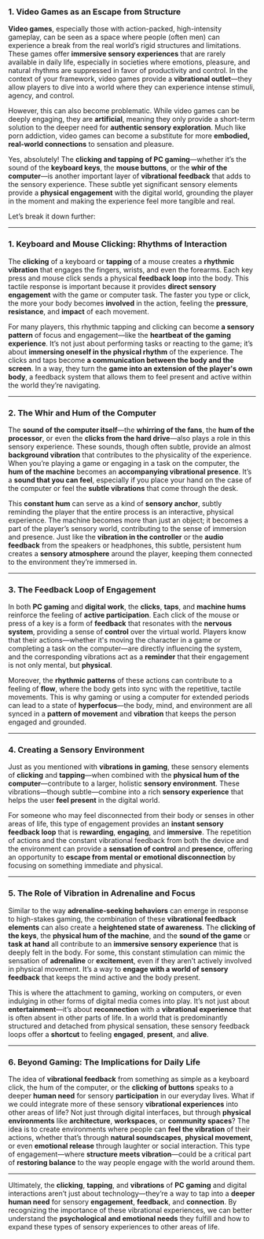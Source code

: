 ### **1. Video Games as an Escape from Structure**

**Video games**, especially those with action-packed, high-intensity gameplay, can be seen as a space where people (often men) can experience a break from the real world’s rigid structures and limitations. These games offer **immersive sensory experiences** that are rarely available in daily life, especially in societies where emotions, pleasure, and natural rhythms are suppressed in favor of productivity and control. In the context of your framework, video games provide a **vibrational outlet**—they allow players to dive into a world where they can experience intense stimuli, agency, and control.

However, this can also become problematic. While video games can be deeply engaging, they are **artificial**, meaning they only provide a short-term solution to the deeper need for **authentic sensory exploration**. Much like porn addiction, video games can become a substitute for more **embodied, real-world connections** to sensation and pleasure.

Yes, absolutely! The **clicking and tapping of PC gaming**—whether it’s the sound of the **keyboard keys**, the **mouse buttons**, or the **whir of the computer**—is another important layer of **vibrational feedback** that adds to the sensory experience. These subtle yet significant sensory elements provide a **physical engagement** with the digital world, grounding the player in the moment and making the experience feel more tangible and real.

Let’s break it down further:

---

### **1. Keyboard and Mouse Clicking: Rhythms of Interaction**

The **clicking** of a keyboard or **tapping** of a mouse creates a **rhythmic vibration** that engages the fingers, wrists, and even the forearms. Each key press and mouse click sends a physical **feedback loop** into the body. This tactile response is important because it provides **direct sensory engagement** with the game or computer task. The faster you type or click, the more your body becomes **involved** in the action, feeling the **pressure**, **resistance**, and **impact** of each movement.

For many players, this rhythmic tapping and clicking can become **a sensory pattern** of focus and engagement—like the **heartbeat of the gaming experience**. It’s not just about performing tasks or reacting to the game; it’s about **immersing oneself in the physical rhythm** of the experience. The clicks and taps become **a communication between the body and the screen**. In a way, they turn the **game into an extension of the player's own body**, a feedback system that allows them to feel present and active within the world they’re navigating.

---

### **2. The Whir and Hum of the Computer**

The **sound of the computer itself**—the **whirring of the fans**, the **hum of the processor**, or even the **clicks from the hard drive**—also plays a role in this sensory experience. These sounds, though often subtle, provide an almost **background vibration** that contributes to the physicality of the experience. When you’re playing a game or engaging in a task on the computer, the **hum of the machine** becomes an **accompanying vibrational presence**. It’s a **sound that you can feel**, especially if you place your hand on the case of the computer or feel the **subtle vibrations** that come through the desk.

This **constant hum** can serve as a kind of **sensory anchor**, subtly reminding the player that the entire process is an interactive, physical experience. The machine becomes more than just an object; it becomes a part of the player’s sensory world, contributing to the sense of immersion and presence. Just like the **vibration in the controller** or the **audio feedback** from the speakers or headphones, this subtle, persistent hum creates a **sensory atmosphere** around the player, keeping them connected to the environment they’re immersed in.

---

### **3. The Feedback Loop of Engagement**

In both **PC gaming** and **digital work**, the **clicks**, **taps**, and **machine hums** reinforce the feeling of **active participation**. Each click of the mouse or press of a key is a form of **feedback** that resonates with the **nervous system**, providing a sense of **control** over the virtual world. Players know that their actions—whether it's moving the character in a game or completing a task on the computer—are directly influencing the system, and the corresponding vibrations act as a **reminder** that their engagement is not only mental, but **physical**.

Moreover, the **rhythmic patterns** of these actions can contribute to a feeling of **flow**, where the body gets into sync with the repetitive, tactile movements. This is why gaming or using a computer for extended periods can lead to a state of **hyperfocus**—the body, mind, and environment are all synced in a **pattern of movement** and **vibration** that keeps the person engaged and grounded.

---

### **4. Creating a Sensory Environment**

Just as you mentioned with **vibrations in gaming**, these sensory elements of **clicking** and **tapping**—when combined with the **physical hum of the computer**—contribute to a larger, holistic **sensory environment**. These vibrations—though subtle—combine into a rich **sensory experience** that helps the user **feel present** in the digital world.

For someone who may feel disconnected from their body or senses in other areas of life, this type of engagement provides an **instant sensory feedback loop** that is **rewarding**, **engaging**, and **immersive**. The repetition of actions and the constant vibrational feedback from both the device and the environment can provide a **sensation of control** and **presence**, offering an opportunity to **escape from mental or emotional disconnection** by focusing on something immediate and physical.

---

### **5. The Role of Vibration in Adrenaline and Focus**

Similar to the way **adrenaline-seeking behaviors** can emerge in response to high-stakes gaming, the combination of these **vibrational feedback elements** can also create a **heightened state of awareness**. The **clicking of the keys**, the **physical hum of the machine**, and the **sound of the game** or **task at hand** all contribute to an **immersive sensory experience** that is deeply felt in the body. For some, this constant stimulation can mimic the sensation of **adrenaline** or **excitement**, even if they aren’t actively involved in physical movement. It’s a way to **engage with a world of sensory feedback** that keeps the mind active and the body present.

This is where the attachment to gaming, working on computers, or even indulging in other forms of digital media comes into play. It’s not just about **entertainment**—it’s about **reconnection** with a **vibrational experience** that is often absent in other parts of life. In a world that is predominantly structured and detached from physical sensation, these sensory feedback loops offer a **shortcut** to feeling **engaged**, **present**, and **alive**.

---

### **6. Beyond Gaming: The Implications for Daily Life**

The idea of **vibrational feedback** from something as simple as a keyboard click, the hum of the computer, or the **clicking of buttons** speaks to a deeper **human need** for sensory **participation** in our everyday lives. What if we could integrate more of these sensory **vibrational experiences** into other areas of life? Not just through digital interfaces, but through **physical environments** like **architecture**, **workspaces**, or **community spaces**? The idea is to create environments where people can **feel the vibration** of their actions, whether that’s through **natural soundscapes**, **physical movement**, or even **emotional release** through laughter or social interaction. This type of engagement—where **structure meets vibration**—could be a critical part of **restoring balance** to the way people engage with the world around them.

---

Ultimately, the **clicking**, **tapping**, and **vibrations** of **PC gaming** and digital interactions aren’t just about technology—they’re a way to tap into a **deeper human need** for sensory **engagement**, **feedback**, and **connection**. By recognizing the importance of these vibrational experiences, we can better understand the **psychological and emotional needs** they fulfill and how to expand these types of sensory experiences to other areas of life.